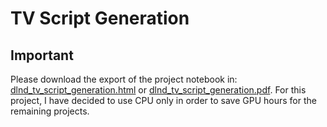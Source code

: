 # TV Script Generation

## Important

Please download the export of the project notebook in: <a id="raw-url" href="https://github.com/jsleung1/dl_project3_tv_script_generation/blob/master/dlnd_tv_script_generation.html" download="dlnd_tv_script_generation.html">dlnd_tv_script_generation.html</a> or <a id="raw-url2" href="https://github.com/jsleung1/dl_project3_tv_script_generation/blob/master/dlnd_tv_script_generation.pdf" download="dlnd_tv_script_generation.pdf">dlnd_tv_script_generation.pdf</a>.  For this project, I have decided to use CPU only in order to save GPU hours for the remaining projects.
